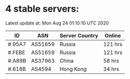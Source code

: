# 4 stable servers:

Latest update at: Mon Aug 24 01:10:10 UTC 2020

| ID | ASN | Server Country | Online |
| -- | --- | -------------- | ------ |
| #.95A7 | AS51659 | Russia | 121 hrs |
| #.FEBE | AS51659 | Russia | 121 hrs |
| #.A89B | AS37963 | China | 58 hrs |
| #.618B | AS4594 | Hong Kong | 34 hrs |

